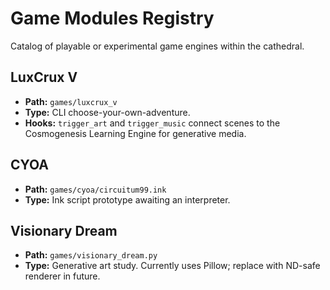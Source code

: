 # Game Modules Registry

Catalog of playable or experimental game engines within the cathedral.

## LuxCrux V
- **Path:** `games/luxcrux_v`
- **Type:** CLI choose-your-own-adventure.
- **Hooks:** `trigger_art` and `trigger_music` connect scenes to the Cosmogenesis Learning Engine for generative media.

## CYOA
- **Path:** `games/cyoa/circuitum99.ink`
- **Type:** Ink script prototype awaiting an interpreter.

## Visionary Dream
- **Path:** `games/visionary_dream.py`
- **Type:** Generative art study. Currently uses Pillow; replace with ND-safe renderer in future.

